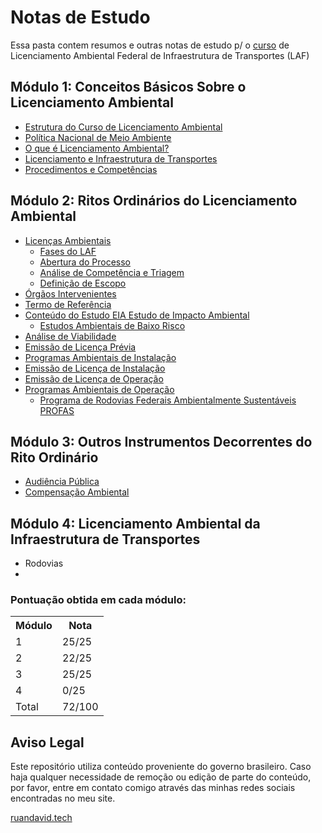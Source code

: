 # Notas de Estudo

Essa pasta contem resumos e outras notas de estudo p/ o [curso](https://www.escolavirtual.gov.br/curso/919) de Licenciamento Ambiental Federal de Infraestrutura de Transportes (LAF)

## Módulo 1: Conceitos Básicos Sobre o Licenciamento Ambiental
- [Estrutura do Curso de Licenciamento Ambiental](/mod01/resumoPdfMod-1.md#estrutura-do-curso-de-licenciamento-ambiental)
- [Política Nacional de Meio Ambiente](/mod01/resumoPdfMod-1.md#política-nacional-de-meio-ambiente)
- [O que é Licenciamento Ambiental?](/mod01/resumoPdfMod-1.md#o-que-é-licenciamento-ambiental)
- [Licenciamento e Infraestrutura de Transportes](/mod01/resumoPdfMod-1.md#licenciamento-e-infraestrutura-de-transportes)
- [Procedimentos e Competências](/mod01/resumoPdfMod-1.md#procedimentos-e-competências)

## Módulo 2: Ritos Ordinários do Licenciamento Ambiental
- [Licenças Ambientais](/mod02/resumoMod02.md#licenças-ambientais)
  - [Fases do LAF](/mod02/resumoMod02.md#fases-do-laf)
  - [Abertura do Processo](/mod02/resumoMod02.md#abertura-do-processo)
  - [Análise de Competência e Triagem](/mod02/resumoMod02.md#análise-de-competência-e-triagem)
  - [Definição de Escopo](/mod02/resumoMod02.md#definição-de-escopo)
- [Órgãos Intervenientes](/mod02/resumoMod02.md#órgãos-intervenientes)
- [Termo de Referência](/mod02/resumoMod02.md#termo-de-referência)
- [Conteúdo do Estudo EIA Estudo de Impacto Ambiental](/mod02/resumoMod02.md#contéudo-do-estudo-de-impactro-ambiental-eia)
  - [Estudos Ambientais de Baixo Risco](/mod02/resumoMod02.md#estudos-ambientais-de-baixo-risco)
- [Análise de Viabilidade](/mod02/resumoMod02.md#análise-de-viabilidade)
- [Emissão de Licença Prévia](/mod02/resumoMod02.md#emissão-de-licença-prévia)
- [Programas Ambientais de Instalação](/mod02/resumoMod02.md#programas-ambientais-de-instalação)
- [Emissão de Licença de Instalação](/mod02/resumoMod02.md#emissão-de-licença-de-instalação)
- [Emissão de Licença de Operação](/mod02/resumoMod02.md#emissão-de-licença-de-operação-lo)
- [Programas Ambientais de Operação](/mod02/resumoMod02.md#programas-ambientais-de-operação)
  - [Programa de Rodovias Federais Ambientalmente Sustentáveis PROFAS](/mod02/resumoMod02.md#programa-de-rodovias-federais-ambientalmente-sustentáveis-profas)

## Módulo 3: Outros Instrumentos Decorrentes do Rito Ordinário
- [Audiência Pública](/mod03/resumoMod03.md#audiência-pública)
- [Compensação Ambiental](/mod03/resumoMod03.md#compensação-ambiental)

## Módulo 4: Licenciamento Ambiental da Infraestrutura de Transportes
- Rodovias
- 


### Pontuação obtida em cada módulo:

<table>
    <tr>
    <th>Módulo</th>
    <th>Nota</th>
    </tr>
    <tr>
        <td>1</td>
        <td>25/25</td>
    </tr>
    <tr>
        <td>
        2
        </td>
        <td>
        22/25
        </td>
    </tr>
    <tr>
        <td>
        3
        </td>
        <td>
        25/25
        </td>
    </tr>
    <tr>
        <td>
        4
        </td>
        <td>
        0/25
        </td>
    </tr>
    <tr>
        <td>
        Total
        </td>
        <td>
        72/100
        </td>
    </tr>
</table>

## Aviso Legal

Este repositório utiliza conteúdo proveniente do governo brasileiro. Caso haja qualquer necessidade de remoção ou edição de parte do conteúdo, por favor, entre em contato comigo através das minhas redes sociais encontradas no meu site.

[ruandavid.tech](https://ruandavid.tech)